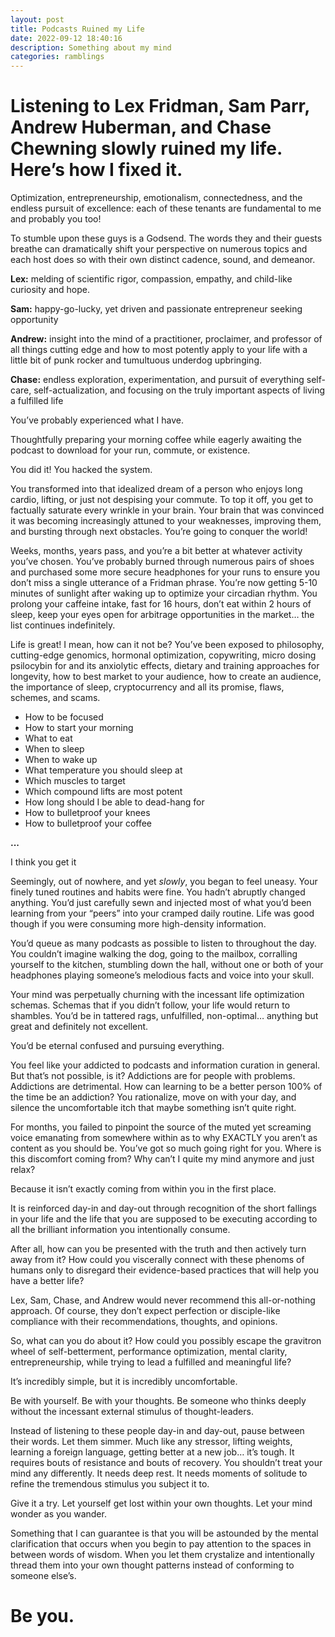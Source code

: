```yaml
---
layout: post
title: Podcasts Ruined my Life
date: 2022-09-12 18:40:16
description: Something about my mind
categories: ramblings
---
```


<h1>Listening to Lex Fridman, Sam Parr, Andrew Huberman, and Chase Chewning slowly ruined my life. Here’s how I fixed it.</h1>

Optimization, entrepreneurship, emotionalism, connectedness, and the endless pursuit of excellence: each of these tenants are fundamental to me and probably you too!

To stumble upon these guys is a Godsend. The words they and their guests breathe can dramatically shift your perspective on numerous topics and each host does so with their own distinct cadence, sound, and demeanor.

**Lex:** melding of scientific rigor, compassion, empathy, and child-like curiosity and hope.

**Sam:** happy-go-lucky, yet driven and passionate entrepreneur seeking opportunity

**Andrew:** insight into the mind of a practitioner, proclaimer, and professor of all things cutting edge and how to most potently apply to your life with a little bit of punk rocker and tumultuous underdog upbringing.

**Chase:** endless exploration, experimentation, and pursuit of everything self-care, self-actualization, and focusing on the truly important aspects of living a fulfilled life

You’ve probably experienced what I have.

Thoughtfully preparing your morning coffee while eagerly awaiting the podcast to download for your run, commute, or existence.

You did it! You hacked the system.

You transformed into that idealized dream of a person who enjoys long cardio, lifting, or just not despising your commute. To top it off, you get to factually saturate every wrinkle in your brain. Your brain that was convinced it was becoming increasingly attuned to your weaknesses, improving them, and bursting through next obstacles. You’re going to conquer the world!

Weeks, months, years pass, and you’re a bit better at whatever activity you’ve chosen. You’ve probably burned through numerous pairs of shoes and purchased some more secure headphones for your runs to ensure you don’t miss a single utterance of a Fridman phrase. You’re now getting 5-10 minutes of sunlight after waking up to optimize your circadian rhythm. You prolong your caffeine intake, fast for 16 hours, don’t eat within 2 hours of sleep, keep your eyes open for arbitrage opportunities in the market… the list continues indefinitely.

Life is great! I mean, how can it not be? You’ve been exposed to philosophy, cutting-edge genomics, hormonal optimization, copywriting, micro dosing psilocybin for and its anxiolytic
effects, dietary and training approaches for longevity, how to best market to your audience, how to create an audience, the importance of sleep, cryptocurrency and all its promise, flaws, schemes, and scams.

- How to be focused
- How to start your morning
- What to eat
- When to sleep
- When to wake up
- What temperature you should sleep at
- Which muscles to target
- Which compound lifts are most potent
- How long should I be able to dead-hang for
- How to bulletproof your knees
- How to bulletproof your coffee

**...**

I think you get it

Seemingly, out of nowhere, and yet _slowly_, you began to feel uneasy. Your finely tuned routines and habits were fine. You hadn’t abruptly changed anything. You’d just carefully sewn and injected most of what you’d been learning from your “peers” into your cramped daily routine. Life was good though if you were consuming more high-density information.

You’d queue as many podcasts as possible to listen to throughout the day. You couldn’t imagine walking the dog, going to the mailbox, corralling yourself to the kitchen, stumbling down the hall, without one or both of your headphones playing someone’s melodious facts and voice into your skull.

Your mind was perpetually churning with the incessant life optimization schemas. Schemas that if you didn’t follow, your life would return to shambles. You’d be in tattered rags, unfulfilled, non-optimal… anything but great and definitely not excellent.

You’d be eternal confused and pursuing everything.

You feel like your addicted to podcasts and information curation in general. But that’s not possible, is it? Addictions are for people with problems. Addictions are detrimental. How can learning to be a better person 100% of the time be an addiction? You rationalize, move on with your day, and silence the uncomfortable itch that maybe something isn’t quite right.

For months, you failed to pinpoint the source of the muted yet screaming voice emanating from somewhere within as to why EXACTLY you aren’t as content as you should be. You’ve got so much going right for you. Where is this discomfort coming from? Why can’t I quite my mind anymore and just relax?

Because it isn’t exactly coming from within you in the first place.

It is reinforced day-in and day-out through recognition of the short fallings in your life and the life that you are supposed to be executing according to all the brilliant information you intentionally consume.

After all, how can you be presented with the truth and then actively turn away from it? How could you viscerally connect with these phenoms of humans only to disregard their evidence-based practices that will help you have a better life?

Lex, Sam, Chase, and Andrew would never recommend this all-or-nothing approach. Of course, they don’t expect perfection or disciple-like compliance with their recommendations, thoughts, and opinions.

So, what can you do about it? How could you possibly escape the gravitron wheel of self-betterment, performance optimization, mental clarity, entrepreneurship, while trying to lead a fulfilled and meaningful life?

It’s incredibly simple, but it is incredibly uncomfortable.

Be with yourself. Be with your thoughts. Be someone who thinks deeply without the incessant external stimulus of thought-leaders.

Instead of listening to these people day-in and day-out, pause between their words. Let them simmer. Much like any stressor, lifting weights, learning a foreign language, getting better at a new job… it’s tough. It requires bouts of resistance and bouts of recovery. You shouldn’t treat your mind any differently. It needs deep rest. It needs moments of solitude to refine the tremendous stimulus you subject it to.

Give it a try. Let yourself get lost within your own thoughts. Let your mind wonder as you wander.

Something that I can guarantee is that you will be astounded by the mental clarification that occurs when you begin to pay attention to the spaces in between words of wisdom. When you let them crystalize and intentionally thread them into your own thought patterns instead of conforming to someone else’s.

# Be you.
